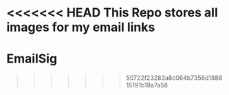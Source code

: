 <<<<<<< HEAD
This Repo stores all images for my email links
=======
# EmailSig
>>>>>>> 50722f23283a8c064b7356d188815191b18a7a58
